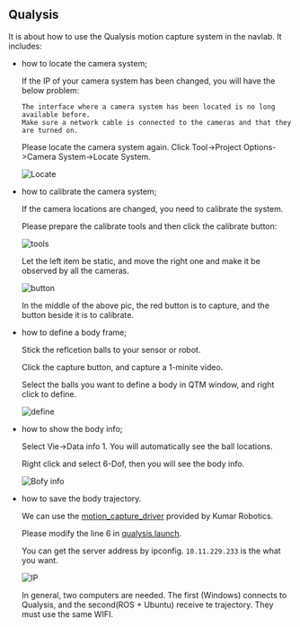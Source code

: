 ## Qualysis

It is about how to use the Qualysis motion capture system in the navlab. It includes: 
* how to locate the camera system; 

  If the IP of your camera system has been changed, you will have the below problem:
  ```
  The interface where a camera system has been located is no long available before.
  Make sure a network cable is connected to the cameras and that they are turned on.
  ```
  Please locate the camera system again. Click Tool->Project Options->Camera System->Locate System.
  
  ![Locate](https://github.com/zouyajing/PhD_document_for_navlab/blob/main/imgs/locate.jpeg)
  
* how to calibrate the camera system; 
   
  If the camera locations are changed, you need to calibrate the system. 
  
  Please prepare the calibrate tools and then click the calibrate button:
  
  ![tools](https://github.com/zouyajing/PhD_document_for_navlab/blob/main/imgs/tools.png)
  
  Let the left item be static, and move the right one and make it be observed by all the cameras.
  
  ![button](https://github.com/zouyajing/PhD_document_for_navlab/blob/main/imgs/calibrate_capture.png)
  
  In the middle of the above pic, the red button is to capture, and the button beside it is to calibrate.
  
* how to define a body frame; 
  
  Stick the reflcetion balls to your sensor or robot. 
  
  Click the capture button, and capture a 1-minite video. 
  
  Select the balls you want to define a body in QTM window, and right click to define.
  
  ![define](https://github.com/zouyajing/PhD_document_for_navlab/blob/main/imgs/definebody.jpeg)
  
* how to show the body info; 
  
  Select Vie->Data info 1. You will automatically see the ball locations.
  
  Right click and select 6-Dof, then you will see the body info.
  
  ![Bofy info](https://github.com/zouyajing/PhD_document_for_navlab/blob/main/imgs/showdatainfo.png)
* how to save the body trajectory.

  We can use the [motion_capture_driver]((https://github.com/KumarRobotics/motion_capture_system)) provided by Kumar Robotics.
  
  Please modify the line 6 in [qualysis.launch](https://github.com/KumarRobotics/motion_capture_system/blob/master/mocap_qualisys/launch/qualisys.launch).
 
  You can get the server address by ipconfig. `10.11.229.233` is the what you want.
  
  ![IP](https://github.com/zouyajing/PhD_document_for_navlab/blob/main/imgs/ip.png)
  
  In general, two computers are needed. The first (Windows) connects to Qualysis, and the second(ROS + Ubuntu) receive te trajectory. They must use the same WIFI.
  
